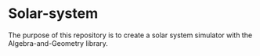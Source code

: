 # Solar-system
The purpose of this repository is to create a solar system simulator with the Algebra-and-Geometry library.
